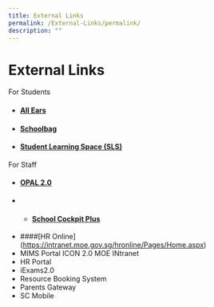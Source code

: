 ```yaml
---
title: External Links
permalink: /External-Links/permalink/
description: ""
---
```

# External Links
For Students

* #### [All Ears](https://forms.moe.edu.sg/auth)


* #### [Schoolbag](https://schoolbag.sg/)


*  #### [Student Learning Space (SLS)](https://www.learning.moe.edu.sg/sls/index.html)

For Staff
* #### [OPAL 2.0](https://idm.opal2.moe.edu.sg/)
* * #### [School Cockpit Plus](https://schoolcockpit.moe.gov.sg/)
* ####[HR Online] (https://intranet.moe.gov.sg/hronline/Pages/Home.aspx)
* MIMS Portal
ICON 2.0
MOE INtranet
* HR Portal
* iExams2.0
* Resource Booking System
* Parents Gateway
* SC Mobile